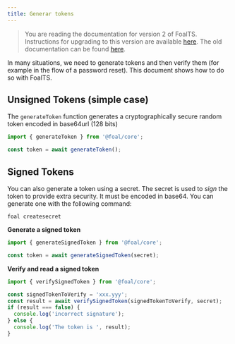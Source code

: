 ```yaml
---
title: Generar tokens
---
```


> You are reading the documentation for version 2 of FoalTS. Instructions for upgrading to this version are available [here](../upgrade-to-v2/README.md). The old documentation can be found [here](https://foalts.org/docs/1.x/).

In many situations, we need to generate tokens and then verify them (for example in the flow of a password reset). This document shows how to do so with FoalTS.

## Unsigned Tokens (simple case)

The `generateToken` function generates a cryptographically secure random token encoded in base64url (128 bits)

```typescript
import { generateToken } from '@foal/core';

const token = await generateToken();
```

## Signed Tokens

You can also generate a token using a secret. The secret is used to *sign* the token to provide extra security. It must be encoded in base64. You can generate one with the following command:

```
foal createsecret
```

**Generate a signed token**
```typescript
import { generateSignedToken } from '@foal/core';

const token = await generateSignedToken(secret);
```

**Verify and read a signed token**
```typescript
import { verifySignedToken } from '@foal/core';

const signedTokenToVerify = 'xxx.yyy';
const result = await verifySignedToken(signedTokenToVerify, secret);
if (result === false) {
  console.log('incorrect signature');
} else {
  console.log('The token is ', result);
}
```